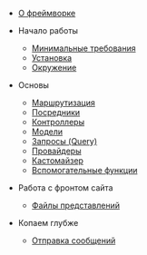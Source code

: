 * [О фреймворке](ru/)

* Начало работы
    * [Минимальные требования](ru/getting-started/requirements.md)
    * [Установка](ru/getting-started/installation.md)
    * [Окружение](ru/getting-started/env.md)

* Основы
    * [Маршрутизация](ru/basics/routing.md)
    * [Посредники](ru/basics/middleware.md)
    * [Контроллеры](ru/basics/controllers.md)
    * [Модели](ru/basics/models.md)
    * [Запросы (Query)](ru/basics/query.md)
    * [Провайдеры](ru/basics/providers.md)
    * [Кастомайзер](ru/basics/customizer.md)
    * [Вспомогательные функции](ru/basics/helpers.md)

* Работа с фронтом сайта
  * [Файлы представлений](ru/front/views.md)

* Копаем глубже
  * [Отправка сообщений](ru/advanced/mails.md)
